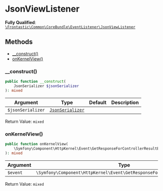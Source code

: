 #  JsonViewListener

**Fully Qualified**: [`\Frontastic\Common\CoreBundle\EventListener\JsonViewListener`](../../../../src/php/CoreBundle/EventListener/JsonViewListener.php)

## Methods

* [__construct()](#__construct)
* [onKernelView()](#onkernelview)

### __construct()

```php
public function __construct(
    JsonSerializer $jsonSerializer
): mixed
```

Argument|Type|Default|Description
--------|----|-------|-----------
`$jsonSerializer`|[`JsonSerializer`](../../JsonSerializer.md)||

Return Value: `mixed`

### onKernelView()

```php
public function onKernelView(
    \Symfony\Component\HttpKernel\Event\GetResponseForControllerResultEvent $event
): mixed
```

Argument|Type|Default|Description
--------|----|-------|-----------
`$event`|`\Symfony\Component\HttpKernel\Event\GetResponseForControllerResultEvent`||

Return Value: `mixed`


